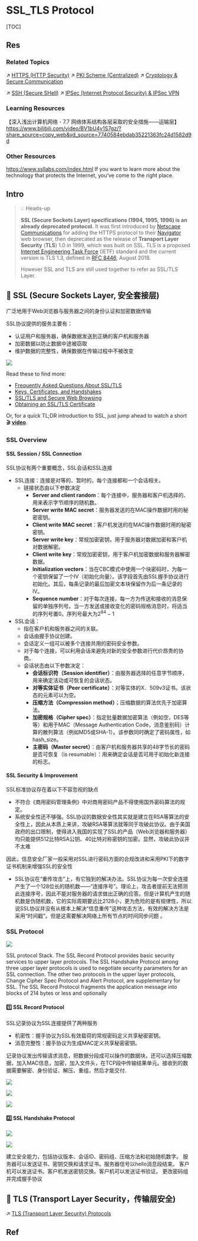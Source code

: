 # SSL_TLS Protocol

[TOC]



## Res
### Related Topics
↗ [HTTPS (HTTP Security)](../../📱%20Application%20Layer%20Security%20Protocols/HTTPS%20(HTTP%20Security)/HTTPS%20(HTTP%20Security).md) 
↗ [PKI Scheme (Centralized)](../../../../🚬%20Cryptology%20&%20Secure%20Communication/Key%20Management/📌%20Key%20Management%20Algorithms%20&%20Protocols/🚛%20Key%20Distribution%20(one-to-many)/Asymmetric%20Key%20Distribution%20(AKD)/AKD%20via%20Public%20Key%20Certificates/🏦%20PKI%20Scheme%20(Centralized)/PKI%20Scheme%20(Centralized).md)
↗ [Cryptology & Secure Communication](../../../../🚬%20Cryptology%20&%20Secure%20Communication/Cryptology%20&%20Secure%20Communication.md)

↗ [SSH (Secure SHell)](../../📱%20Application%20Layer%20Security%20Protocols/SSH%20(Secure%20SHell)/SSH%20(Secure%20SHell).md)
↗ [IPSec (Internet Protocol Security) & IPSec VPN](../../🫱🏻‍🫲🏿%20Network%20Layer%20Security/IPSec%20(Internet%20Protocol%20Security)%20&%20IPSec%20VPN/IPSec%20(Internet%20Protocol%20Security)%20&%20IPSec%20VPN.md)


### Learning Resources
【深入浅出计算机网络 - 7.7 网络体系结构各层采取的安全措施——运输层】 https://www.bilibili.com/video/BV1bU4y1S7gz/?share_source=copy_web&vd_source=7740584ebdab35221363fc24d1582d9d


### Other Resources
https://www.ssllabs.com/index.html
If you want to learn more about the technology that protects the Internet, you’ve come to the right place.



## Intro
> 💡 Heads-up
>
> **SSL (Secure Sockets Layer) specifications (1994, 1995, 1996) is an already deprecated protocol.**  It was first introduced by [Netscape Communications](https://en.wikipedia.org/wiki/Netscape_Communications) for adding the HTTPS protocol to their [Navigator](https://en.wikipedia.org/wiki/Netscape_Navigator) web browser, then deprecated as the release of **Transport Layer Security** (**TLS**) 1.0 in 1999, which was built on SSL. TLS is a proposed [Internet Engineering Task Force](https://en.wikipedia.org/wiki/Internet_Engineering_Task_Force) (IETF) standard and the current version is TLS 1.3, defined in [RFC 8446](https://tools.ietf.org/html/rfc8446), August 2018. 
>
> However SSL and TLS are still used together to refer as SSL/TLS Layer.



## 🎯 SSL (Secure Sockets Layer, 安全套接层)
广泛地用于Web浏览器与服务器之间的身份认证和加密数据传输

SSL协议提供的服务主要有：
- 认证用户和服务器，确保数据发送到正确的客户机和服务器
- 加密数据以防止数据中途被窃取
- 维护数据的完整性，确保数据在传输过程中不被改变

![](../../../../../../Assets/Pics/Screenshot%202023-12-16%20at%204.48.49PM.png)

Read these to find more: 
- [Frequently Asked Questions About SSL/TLS](https://www.ssl.com/faqs/faq-what-is-ssl/#faq)
- [Keys, Certificates, and Handshakes](https://www.ssl.com/faqs/faq-what-is-ssl/#keys)
- [SSL/TLS and Secure Web Browsing](https://www.ssl.com/faqs/faq-what-is-ssl/#secure-web-browsing)
- [Obtaining an SSL/TLS Certificate](https://www.ssl.com/faqs/faq-what-is-ssl/#obtain)

Or, for a quick TL;DR introduction to SSL, just jump ahead to watch a short 🎬 **[video](https://www.ssl.com/faqs/faq-what-is-ssl/#video)**.


### SSL Overview
#### SSL Session / SSL Connection
SSL协议有两个重要概念，SSL会话和SSL连接

- SSL连接：连接是对等的、暂时的，每个连接都和一个会话相关。
	- 链接状态由以下参数决定
		- **Server and client random**：每个连接中，服务器和客户机选择的、 用来表示字节顺序的随机数。
		- **Server write MAC secret**：服务器发送的在MAC操作数据时用的秘密密钥。
		- **Client write MAC secret**：客户机发送的在MAC操作数据时用的秘密密钥。
		- **Server write key**：常规加密密钥，用于服务器对数据加密和客户机对数据解密。
		- **Client write key**：常规加密密钥，用于客户机加密数据和服务器解密数据。
		- **Initialization vectors**：当在CBC模式中使用一个块密码时，为每一个密钥保留了一个Ⅳ（初始化向量）。该字段首先由SSL握手协议进行初始化。其后，每条记录的最后加密文本块保留作为后一条记录的Ⅳ。
		- **Sequence number**：对于每次连接，每一方为传送和接收的消息保留的单独序列号。当一方发送或接收变化的密码规格消息时，将适当的序列号置0。序列号最大为$2^{64}-1$
- SSL会话：
	- 指在客户机和服务器之间的关联。
	- 会话由握手协议创建。
	- 会话定义一组可以被多个连接共用的密码安全参数。
	- 对于每个连接，可以利用会话来避免对新的安全参数进行代价昂贵的协商。
	- 会话状态由以下参数决定：
		- **会话标识符（Session identifier）**：由服务器选择的任意字节顺序，用来确定活动或可恢复的会话状态。
		- **对等实体证书（Peer certificate）**：对等实体的X．509v3证书。该状态的元素可以为空。
		- **压缩方法（Compression method）**；压缩数据的算法优先于加密算法。
		- **加密规格（Cipher spec）**：指定批量数据加密算法（例如空，DES等等）和用于MAC（Message Authentication Code，消息鉴别码）计算的散列算法（例如MD5或SHA-1）。该参数同时确定了密码属性，如hash_size。
		- **主密码（Master secret）**：由客户机和服务器共享的48字节长的密码是否可恢复（is resumable）：用来确定会话是否可用于初始化新连接的标志。
#### SSL Security & Improvement
SSL标准协议存在着以下不容忽视的缺点
- 不符合《商用密码管理条例》中对商用密码产品不得使用国外密码算法的规定。
- 系统安全性还不够强。SSL协议的数据安全性其实就是建立在RSA等算法的安全性上，因此从本质上来讲，攻破RSA等算法就等同于攻破此协议。由于美国政府的出口限制，使得进入我国的实现了SSL的产品（Web浏览器和服务器）均只能提供512比特RSA公钥、40比特对称密钥的加密。显然，攻破此协议并不太难

因此，信息安全厂家一般采用对SSL进行密码方面的合规改进和采用PKI下的数字证书机制来增强SSL的安全性
- SSL协议在“重传攻击”上，有它独到的解决办法。SSL协议为每一次安全连接产生了一个128位长的随机数——“连接序号”。理论上，攻击者提前无法预测此连接序号，因此不能对服务器的请求做出正确的应答。但是计算机产生的随机数是伪随机数，它的实际周期要远比2128小，更为危险的是有规律性，所以说SSL协议并没有从根本上解决“信息重传”这种攻击方法，有效的解决方法是采用“时间戳”。但是这需要解决网络上所有节点的时间同步问题 。


### SSL Protocol
![](../../../../../../Assets/Pics/Screenshot%202023-12-16%20at%205.29.28PM.png)

SSL protocol Stack. The SSL Record Protocol provides basic security services to upper layer protocols. The SSL Handshake Protocol among three upper layer protocols is used to negotiate security parameters for an SSL connection. The other two protocols in the upper layer protocols, Change Cipher Spec Protocol and Alert Protocol, are supplementary for SSL. The SSL Record Protocol fragments the application message into blocks of 214 bytes or less and optionally
#### 1️⃣ SSL Record Protocol
SSL记录协议为SSL连接提供了两种服务
- 机密性：握手协议为SSL有效载荷的常规密码定义共享秘密密钥。
- 消息完整性：握手协议为生成MAC定义共享秘密密钥。

记录协议发出传输请求消息，把数据分段成可以操作的数据块，还可以选择压缩数据，加入MAC信息，加密，加入文件头，在TCP段中传输结果单元。接收到的数据需要解密、身份验证、解压、重组，然后才能交付.

![](../../../../../../Assets/Pics/Screenshot%202023-12-16%20at%205.33.56PM.png)

![](../../../../../../Assets/Pics/Screenshot%202023-12-16%20at%205.37.48PM.png)

![](../../../../../../Assets/Pics/Screenshot%202023-12-16%20at%205.39.38PM.png)
#### 2️⃣ SSL Handshake Protocol
![](../../../../../../Assets/Pics/Screenshot%202023-12-16%20at%205.44.19PM.png)

![](../../../../../../Assets/Pics/Screenshot%202023-12-16%20at%205.47.22PM.png)

建立安全能力，包括协议版本、会话ID、密码组、压缩方法和初始随机数字。
服务器可以发送证书、密钥交换和请求证书。服务器信号以hello消息段结束。
客户机可以发送证书。客户机发送密钥交换。客户机可以发送证书验证。
更改密码组并完成握手协议



## 🎯 TLS (Transport Layer Security，传输层安全)
↗ [TLS (Transport Layer Security) Protocols](📌%20TLS%20(Transport%20Layer%20Security)%20Protocols/TLS%20(Transport%20Layer%20Security)%20Protocols.md)



## Ref
[数字签名、数字证书与HTTPS是什么关系？]: https://www.freebuf.com/company-information/238820.html
[一文彻底搞懂加密、数字签名和数字证书！]: https://segmentfault.com/a/1190000024523772
[Transport Layer Security (TLS)]: https://www.techtarget.com/searchsecurity/definition/Transport-Layer-Security-TLS

[👍 SECURE SOCKET LAYER AND TRANSPORT LAYER SECURITY]: https://www.brainkart.com/article/Secure-Socket-Layer-and-Transport-Layer-Security_8480/

[👍 Cryptography and Network Security]: https://www.brainkart.com/subject/Cryptography-and-Network-Security_137/
